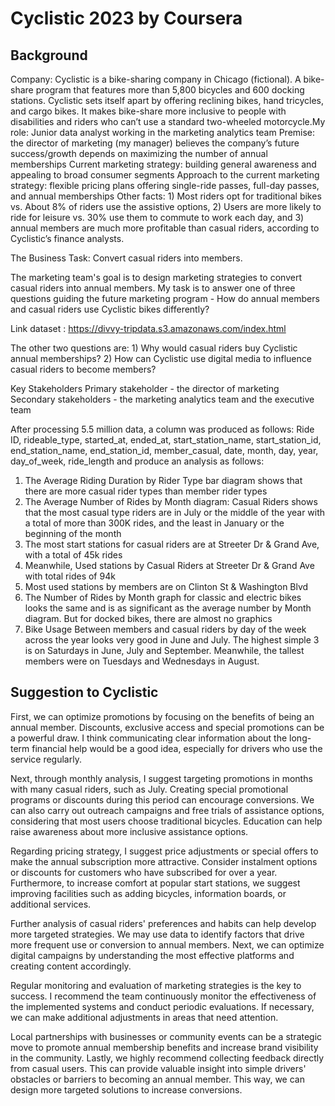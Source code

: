 # Cyclistic 2023 by Coursera
## Background
Company: Cyclistic is a bike-sharing company in Chicago (fictional). A bike-share program that features more than 5,800 bicycles and 600 docking stations. Cyclistic sets itself apart by offering reclining bikes, hand tricycles, and cargo bikes. It makes bike-share more inclusive to people with disabilities and riders who can’t use a standard two-wheeled motorcycle.My role: Junior data analyst working in the marketing analytics team
Premise: the director of marketing (my manager) believes the company’s future success/growth depends on maximizing the number of annual memberships
Current marketing strategy: building general awareness and appealing to broad consumer segments
Approach to the current marketing strategy: flexible pricing plans offering single-ride passes, full-day passes, and annual memberships
Other facts: 1) Most riders opt for traditional bikes vs. About 8% of riders use the assistive options, 2) Users are more likely to ride for leisure vs. 30% use them to commute to work each day, and 3) annual members are much more profitable than casual riders, according to Cyclistic’s finance analysts.

The Business Task: Convert casual riders into members.

The marketing team's goal is to design marketing strategies to convert casual riders into annual members. My task is to answer one of three questions guiding the future marketing program - How do annual members and casual riders use Cyclistic bikes differently?

Link dataset : https://divvy-tripdata.s3.amazonaws.com/index.html

The other two questions are: 1) Why would casual riders buy Cyclistic annual memberships? 2) How can Cyclistic use digital media to influence casual riders to become members?

Key Stakeholders
Primary stakeholder - the director of marketing
Secondary stakeholders - the marketing analytics team and the executive team

After processing 5.5 million data, a column was produced as follows: Ride ID, rideable_type, started_at, ended_at, start_station_name, start_station_id, end_station_name, end_station_id, member_casual, date, month, day, year, day_of_week, ride_length
and produce an analysis as follows:
1) The Average Riding Duration by Rider Type bar diagram shows that there are more casual rider types than member rider types
2) The Average Number of Rides by Month diagram: Casual Riders shows that the most casual type riders are in July or the middle of the year with a total of more than 300K rides, and the least in January or the beginning of the month
3) The most start stations for casual riders are at Streeter Dr & Grand Ave, with a total of 45k rides
4) Meanwhile, Used stations by Casual Riders at Streeter Dr & Grand Ave with total rides of 94k
5) Most used stations by members are on Clinton St & Washington Blvd
6) The Number of Rides by Month graph for classic and electric bikes looks the same and is as significant as the average number by Month diagram. But for docked bikes, there are almost no graphics
7) Bike Usage Between members and casual riders by day of the week across the year looks very good in June and July. The highest simple 3 is on Saturdays in June, July and September. Meanwhile, the tallest members were on Tuesdays and Wednesdays in August.

## Suggestion to Cyclistic
First, we can optimize promotions by focusing on the benefits of being an annual member. Discounts, exclusive access and special promotions can be a powerful draw. I think communicating clear information about the long-term financial help would be a good idea, especially for drivers who use the service regularly.

Next, through monthly analysis, I suggest targeting promotions in months with many casual riders, such as July. Creating special promotional programs or discounts during this period can encourage conversions. We can also carry out outreach campaigns and free trials of assistance options, considering that most users choose traditional bicycles. Education can help raise awareness about more inclusive assistance options.

Regarding pricing strategy, I suggest price adjustments or special offers to make the annual subscription more attractive. Consider instalment options or discounts for customers who have subscribed for over a year. Furthermore, to increase comfort at popular start stations, we suggest improving facilities such as adding bicycles, information boards, or additional services.

Further analysis of casual riders' preferences and habits can help develop more targeted strategies. We may use data to identify factors that drive more frequent use or conversion to annual members. Next, we can optimize digital campaigns by understanding the most effective platforms and creating content accordingly.

Regular monitoring and evaluation of marketing strategies is the key to success. I recommend the team continuously monitor the effectiveness of the implemented systems and conduct periodic evaluations. If necessary, we can make additional adjustments in areas that need attention.

Local partnerships with businesses or community events can be a strategic move to promote annual membership benefits and increase brand visibility in the community. Lastly, we highly recommend collecting feedback directly from casual users. This can provide valuable insight into simple drivers' obstacles or barriers to becoming an annual member. This way, we can design more targeted solutions to increase conversions.

